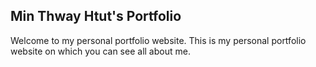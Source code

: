 ## Min Thway Htut's Portfolio
Welcome to my personal portfolio website. 
This is my personal portfolio website on which you can see all about me.
